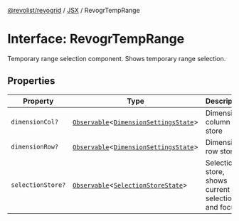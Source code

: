 [@revolist/revogrid](README.md) / [JSX](Namespace.JSX.md) / RevogrTempRange

# Interface: RevogrTempRange

Temporary range selection component. Shows temporary range selection.

## Properties

| Property | Type | Description | Defined in |
| ------ | ------ | ------ | ------ |
| `dimensionCol?` | [`Observable`](TypeAlias.Observable.md)\<[`DimensionSettingsState`](Interface.DimensionSettingsState.md)\> | Dimension column store | [src/components.d.ts:2190](https://github.com/revolist/revogrid/blob/834ef2bcc7d11d36bb9e66716a7f07087a633494/src/components.d.ts#L2190) |
| `dimensionRow?` | [`Observable`](TypeAlias.Observable.md)\<[`DimensionSettingsState`](Interface.DimensionSettingsState.md)\> | Dimension row store | [src/components.d.ts:2194](https://github.com/revolist/revogrid/blob/834ef2bcc7d11d36bb9e66716a7f07087a633494/src/components.d.ts#L2194) |
| `selectionStore?` | [`Observable`](TypeAlias.Observable.md)\<[`SelectionStoreState`](TypeAlias.SelectionStoreState.md)\> | Selection store, shows current selection and focus | [src/components.d.ts:2198](https://github.com/revolist/revogrid/blob/834ef2bcc7d11d36bb9e66716a7f07087a633494/src/components.d.ts#L2198) |
